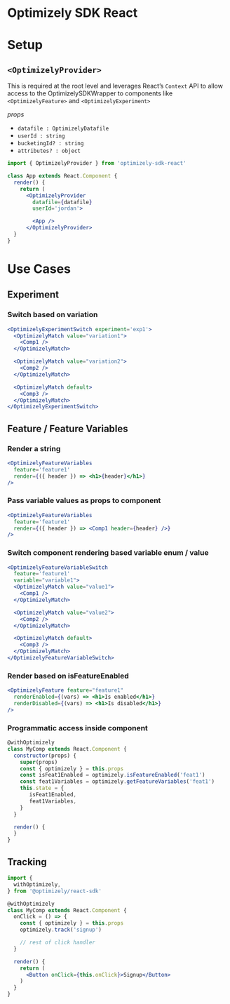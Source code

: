 # Optimizely SDK React
# Setup
## `<OptimizelyProvider>`
This is required at the root level and leverages React’s `Context` API to allow access to the OptimizelySDKWrapper to components like `<OptimizelyFeature>`  and  `<OptimizelyExperiment>`

*props*
* `datafile : OptimizelyDatafile`
* `userId : string`
* `bucketingId? : string`
* `attributes? : object`

```jsx
import { OptimizelyProvider } from 'optimizely-sdk-react'

class App extends React.Component {
  render() {
    return (
      <OptimizelyProvider
        datafile={datafile}
        userId='jordan'>

        <App />
      </OptimizelyProvider>
  }
}
```

# Use Cases
## Experiment
### Switch based on variation
```jsx
<OptimizelyExperimentSwitch experiment='exp1'>
  <OptimizelyMatch value="variation1">
    <Comp1 />
  </OptimizelyMatch>

  <OptimizelyMatch value="variation2">
    <Comp2 />
  </OptimizelyMatch>

  <OptimizelyMatch default>
    <Comp3 />
  </OptimizelyMatch>
</OptimizelyExperimentSwitch>
```


## Feature / Feature Variables
### Render a string
```jsx
<OptimizelyFeatureVariables
  feature='feature1'
  render={({ header }) => <h1>{header}</h1>}
/>
```

### Pass variable values as props to component
```jsx
<OptimizelyFeatureVariables
  feature='feature1'
  render={({ header }) => <Comp1 header={header} />}
/>
```

### Switch component rendering based variable enum / value
```jsx
<OptimizelyFeatureVariableSwitch 
  feature='feature1'
  variable="variable1">
  <OptimizelyMatch value="value1">
    <Comp1 />
  </OptimizelyMatch>

  <OptimizelyMatch value="value2">
    <Comp2 />
  </OptimizelyMatch>

  <OptimizelyMatch default>
    <Comp3 />
  </OptimizelyMatch>
</OptimizelyFeatureVariableSwitch>
```

### Render based on isFeatureEnabled
```jsx
<OptimizelyFeature feature="feature1"
  renderEnabled={(vars) => <h1>Is enabled</h1>}
  renderDisabled={(vars) => <h1>Is disabled</h1>}
/>
```

### Programmatic access inside component
```jsx
@withOptimizely
class MyComp extends React.Component {
  constructor(props) {
    super(props)
    const { optimizely } = this.props
    const isFeat1Enabled = optimizely.isFeatureEnabled('feat1')
    const feat1Variables = optimizely.getFeatureVariables('feat1')
    this.state = {
       isFeat1Enabled,
       feat1Variables,
    }
  }

  render() {
  }
}
```

## Tracking

```jsx
import {
  withOptimizely,
} from '@optimizely/react-sdk'

@withOptimizely
class MyComp extends React.Component {
  onClick = () => {
    const { optimizely } = this.props
    optimizely.track('signup')

    // rest of click handler
  }

  render() {
    return (
      <Button onClick={this.onClick}>Signup</Button>
    )
  }
}
```
